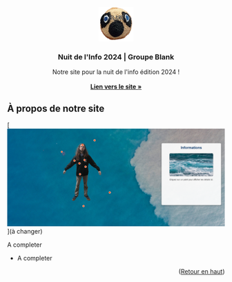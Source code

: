 <!-- Logo Projet -->
<br />
<div align="center">
  <a href="https://github.com/brs64/ndi-2024">
    <img src="img/logoBlank.png" alt="Logo" width="80" height="80">
  </a>

  <h3 align="center">Nuit de l'Info 2024 | Groupe Blank</h3>

  <p align="center">
    Notre site pour la nuit de l'info édition 2024 !
    <br />
    <br />
    <a href="https://github.com/othneildrew/Best-README-Template"><strong>Lien vers le site »</strong></a>
  </p>
</div>

<!-- À propos de notre site -->
## À propos de notre site

[![Capture site][capture-site]](à changer)

A completer
* A completer

<p align="right">(<a href="#readme-top">Retour en haut</a>)</p>

<!-- Lien Image Markdown -->
[capture-site]: img/pageHumain.png